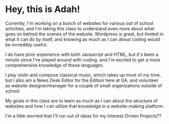 # Hey, this is Adah!
Currently, I'm working on a bunch of websites for various out of school activities, and I'm taking this class to understand even more about what goes on behind the scenes of the website. Wordpress is great, but limited in what it can do by itself, and knowing as much as I can about coding would be incredibly useful.  

I do have prior experience with both Javascript and HTML, but it's been a minute since I've played around with coding, and I'm excited to get a more comprehensive knowledge of these languages.  

I play violin and compose classical music, which takes up most of my time, but I also am a News Desk Editor for the Edition here at GA, and volunteer as website designer/manager for a couple of small organizations outside of school.  

My goals in this class are to learn as much as I can about the structure of websites and how I can utilize that knowledge in a website-making platform.  

I'm a little worried that I'll run out of ideas for my Interest-Driven Projects??

<!---
adahkaplan/adahkaplan is a ✨ special ✨ repository because its `README.md` (this file) appears on your GitHub profile.
You can click the Preview link to take a look at your changes.
--->
